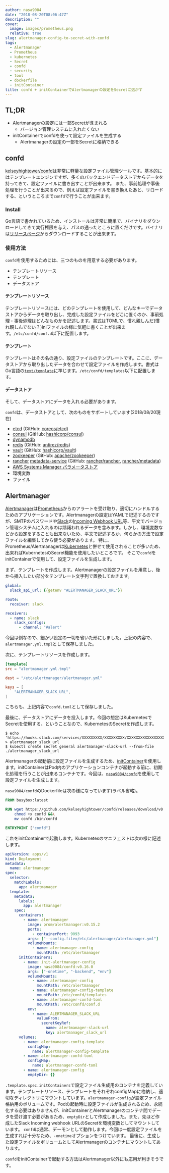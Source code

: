 ```yaml
---
author: nasa9084
date: "2018-08-20T08:06:47Z"
description: ""
cover:
  image: images/prometheus.png
  relative: true
slug: alertmanager-config-to-secret-with-confd
tags:
  - Alertmanager
  - Prometheus
  - kubernetes
  - Secret
  - confd
  - security
  - tool
  - dockerfile
  - initContainer
title: confd + initContainerでAlertmanagerの設定をSecretに逃がす
---
```



## TL;DR

* Alertmanagerの設定には一部Secretが含まれる
    * バージョン管理システムに入れたくない
* initContainerでconfdを使って設定ファイルを生成する
    * Alertmanagerの設定の一部をSecretに格納できる

## confd

[kelseyhightower/confd](https://github.com/kelseyhightower/confd)は非常に軽量な設定ファイル管理ツールです。基本的にはテンプレートエンジンですが、多くのバックエンドデータストアからデータを持ってきて、設定ファイルに書き出すことが出来ます。
また、事前処理や事後処理を行うことが出来るので、例えば設定ファイルを書き換えたあと、リロードする、というところまで`confd`で行うことが出来ます。

### Install

Go言語で書かれているため、インストールは非常に簡単で、バイナリをダウンロードしてきて実行権限を与え、パスの通ったところに置くだけです。バイナリは[リリースページ](https://github.com/kelseyhightower/confd/releases)からダウンロードすることが出来ます。

### 使用方法

`confd`を使用するためには、三つのものを用意する必要があります。

* テンプレートリソース
* テンプレート
* データストア

#### テンプレートリソース

テンプレートリソースには、どのテンプレートを使用して、どんなキーでデータストアからデータを取り出し、完成した設定ファイルをどこに置くのか、事前処理・事後処理はどんなものかを記述します。書式はTOMLで、慣れ親しんだ(慣れ親しんでない？)iniファイルの様に気軽に書くことが出来ます。`/etc/confd/conf.d`以下に配置します。

#### テンプレート

テンプレートはその名の通り、設定ファイルのテンプレートです。ここに、データストアから取り出したデータを合わせて設定ファイルを作成します。書式はGo言語の[`text/template`](https://golang.org/pkg/text/template/#pkg-overview)に準じます。`/etc/confd/templates`以下に配置します。

#### データストア

そして、データストアにデータを入れる必要があります。

`confd`は、データストアとして、次のものをサポートしています(2018/08/20現在)

* [etcd](https://coreos.com/etcd/) (GitHub: [coreos/etcd](https://github.com/coreos/etcd))
* [consul](https://www.consul.io/) (GitHub: [hashicorp/consul](https://github.com/hashicorp/consul))
* [dynamodb](https://aws.amazon.com/jp/dynamodb/)
* [redis](https://redis.io) (GitHub: [antirez/redis](https://github.com/antirez/redis))
* [vault](https://www.vaultproject.io/) (GitHub: [hashicorp/vault](https://github.com/hashicorp/vault))
* [zookeeper](https://zookeeper.apache.org/) (GitHub: [apache/zookeeper](https://github.com/apache/zookeeper))
* [rancher](https://rancher.com/) [metadata-service](https://github.com/rancher/metadata) (GitHub: [rancher/rancher](https://github.com/rancher/rancher), [rancher/metadata](https://github.com/rancher/metadata))
* [AWS Systems Manager パラメータストア](https://aws.amazon.com/jp/systems-manager/)
* 環境変数
* ファイル

## Alertmanager

[Alertmanager](https://github.com/prometheus/alertmanager)は[Prometheus](https://github.com/prometheus/prometheus)からのアラートを受け取り、適切にハンドルするためのアプリケーションです。Alertmanagerの設定はYAMLで記述するのですが、SMTPのパスワードや[Slack](https://slack.com)の[Incoming Webhook URL](https://api.slack.com/incoming-webhooks)等、平文でバージョン管理システムに入れるのは躊躇われるデータを含みます。しかし、環境変数などから設定をすることも出来ないため、平文で記述するか、何らかの方法で設定ファイルを編集してから使う必要があります。
特に、Prometheus/Alertmanagerは[Kubernetes](https://k8s.io)と併せて使用されることが多いため、出来ればKubernetesのSecret機能を使用したいところです。
そこで`confd`をinitContainerで使用して、設定ファイルを生成します。

まず、テンプレートを作成します。Alertmanagerの設定ファイルを用意し、後から挿入したい部分をテンプレート文字列で置換しておきます。

``` yaml
global:
  slack_api_url: {{getenv "ALERTMANAGER_SLACK_URL"}}

route:
  receiver: slack

receivers:
  - name: slack
    slack_configs:
      - channel: "#alert"
```

今回は例なので、細かい設定の一切を省いた形にしました。上記の内容で、`alertmanager.yml.tmpl`として保存しました。

次に、テンプレートリソースを作成します。

``` toml
[template]
src = "alertmanager.yml.tmpl"

dest = "/etc/alertmanager/alertmanager.yml"

keys = [
    "ALERTMANAGER_SLACK_URL",
]
```

こちらも、上記内容で`confd.toml`として保存しました。

最後に、データストアにデータを投入します。今回の想定はKubernetesでSecretを使用する、ということなので、KubernetesのSecretを作成します。

``` shell
$ echo 'https://hooks.slack.com/services/XXXXXXXXX/XXXXXXXXX/XXXXXXXXXXXXXXXXXXXXXXXX' > alertmanager_slack_url
$ kubectl create secret general alertmanager-slack-url --from-file ./alertmanager_slack_url
```

Alertmanagerの起動前に設定ファイルを生成するため、[initContainer](https://kubernetes.io/docs/concepts/workloads/pods/init-containers/)を使用します。initContainerはPod内のアプリケーションコンテナが起動する前に、初期化処理を行うことが出来るコンテナです。今回は、[`nasa9084/confd`](https://hub.docker.com/r/nasa9084/confd)を使用して設定ファイルを生成します。

`nasa9084/confd`のDockerfileは次の様になっています(ラベル省略)。

``` Dockerfile
FROM busybox:latest

RUN wget https://github.com/kelseyhightower/confd/releases/download/v0.16.0/confd-0.16.0-linux-amd64 -O confd &&\
    chmod +x confd &&\
    mv confd /bin/confd

ENTRYPOINT ["confd"]
```

これをinitContainerで起動します。Kubernetesのマニフェストは次の様に記述します。

``` yaml
apiVersion: apps/v1
kind: Deployment
metadata:
  name: alertmanager
spec:
  selector:
    matchLabels:
      app: alertmanager
  template:
    metadata:
      labels:
        app: alertmanager
    spec:
      containers:
        - name: alertmanager
          image: prom/alertmanager:v0.15.2
          ports:
            - containerPort: 9093
          args: ["--config.file=/etc/alertmanager/alertmanager.yml"]
          volumeMounts:
            - name: alertmanager-config
              mountPath: /etc/alertmanager
      initContainers:
        - name: init-alertmanager-config
          image: nasa9084/confd:v0.16.0
          args: ["-onetime", "-backend", "env"]
          volumeMounts:
            - name: alertmanager-config
              mountPath: /etc/alertmanager
            - name: alertmanager-config-template
              mountPath: /etc/confd/templates
            - name: alertmanager-confd-toml
              mountPath: /etc/confd/conf.d
          env:
            - name: ALERTMANAGER_SLACK_URL
              valueFrom:
                secretKeyRef:
                  name: alertmanager-slack-url
                  key: alertmanager_slack_url
      volumes:
        - name: alertmanager-config-template
          configMap:
            name: alertmanager-config-template
        - name: alertmanager-confd-toml
          configMap:
            name: alertmanager-confd-toml
        - name: alertmanager-config
          emptyDir: {}
```

`.template.spec.initContainers`で設定ファイル生成用のコンテナを定義しています。テンプレートリソース、テンプレートをそれぞれconfigMapに格納し、適切なディレクトリにマウントしています。`alertmanager-config`が設定ファイル格納用のボリュームです。Podの起動時に設定ファイルが生成されるため、永続化する必要はありませんが、initContainerとAlertmanagerのコンテナ間でデータを受け渡す必要があるため、`emptyDir`として作成しました。また、先ほど作成したSlack Incoming webhook URLのSecretを環境変数としてマウントしています。
`confd`は通常、デーモンとして動作します。今回は一度設定ファイルを生成すれば十分なため、`-onetime`オプションをつけています。
最後に、生成した設定ファイルをボリュームとしてAlertmanagerのコンテナにマウントしてあります。

`confd`をinitContainerで起動する方法はAlertmanager以外にも応用が利きそうです。

